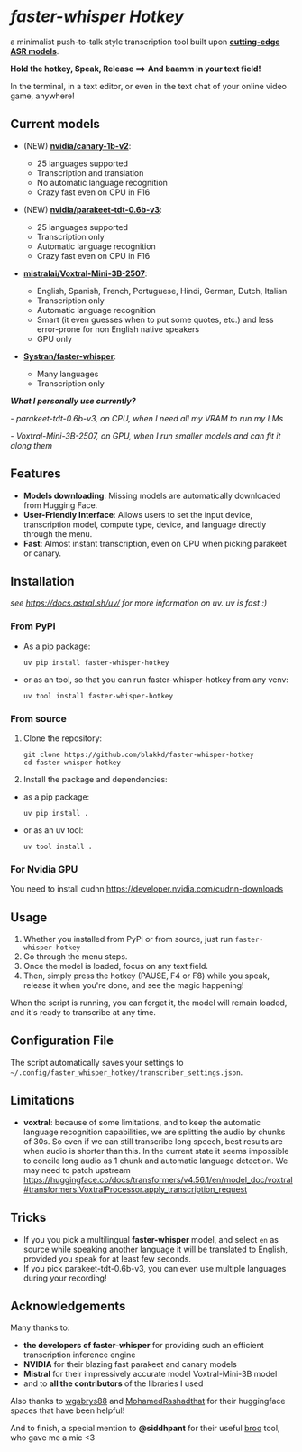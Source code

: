# _faster-whisper Hotkey_

a minimalist push-to-talk style transcription tool built upon **[cutting-edge ASR models](https://huggingface.co/spaces/hf-audio/open_asr_leaderboard)**.

**Hold the hotkey, Speak, Release ==> And baamm in your text field!**

In the terminal, in a text editor, or even in the text chat of your online video game, anywhere!

## Current models

- (NEW) **[nvidia/canary-1b-v2](https://huggingface.co/nvidia/canary-1b-v2)**:

  - 25 languages supported
  - Transcription and translation
  - No automatic language recognition
  - Crazy fast even on CPU in F16

- (NEW) **[nvidia/parakeet-tdt-0.6b-v3](https://huggingface.co/nvidia/parakeet-tdt-0.6b-v3)**:

  - 25 languages supported
  - Transcription only
  - Automatic language recognition
  - Crazy fast even on CPU in F16

- **[mistralai/Voxtral-Mini-3B-2507](https://huggingface.co/mistralai/Voxtral-Mini-3B-2507)**:

  - English, Spanish, French, Portuguese, Hindi, German, Dutch, Italian
  - Transcription only
  - Automatic language recognition
  - Smart (it even guesses when to put some quotes, etc.) and less error-prone for non English native speakers
  - GPU only

- **[Systran/faster-whisper](https://github.com/SYSTRAN/faster-whisper)**:

  - Many languages
  - Transcription only

***What I personally use currently?***

*- parakeet-tdt-0.6b-v3, on CPU, when I need all my VRAM to run my LMs*

*- Voxtral-Mini-3B-2507, on GPU, when I run smaller models and can fit it along them*

## Features

- **Models downloading**: Missing models are automatically downloaded from Hugging Face.
- **User-Friendly Interface**: Allows users to set the input device, transcription model, compute type, device, and language directly through the menu.
- **Fast**: Almost instant transcription, even on CPU when picking parakeet or canary.

## Installation

_see https://docs.astral.sh/uv/ for more information on uv. uv is fast :\)_

### From PyPi

- As a pip package:

  ```
  uv pip install faster-whisper-hotkey
  ```

- or as an tool, so that you can run faster-whisper-hotkey from any venv:

  ```
  uv tool install faster-whisper-hotkey
  ```

### From source

1. Clone the repository:

   ```
   git clone https://github.com/blakkd/faster-whisper-hotkey
   cd faster-whisper-hotkey
   ```

2. Install the package and dependencies:

- as a pip package:

  ```
  uv pip install .
  ```

- or as an uv tool:

  ```
  uv tool install .
  ```

### For Nvidia GPU

You need to install cudnn https://developer.nvidia.com/cudnn-downloads

## Usage

1. Whether you installed from PyPi or from source, just run `faster-whisper-hotkey`
2. Go through the menu steps.
3. Once the model is loaded, focus on any text field.
4. Then, simply press the hotkey (PAUSE, F4 or F8) while you speak, release it when you're done, and see the magic happening!

When the script is running, you can forget it, the model will remain loaded, and it's ready to transcribe at any time.

## Configuration File

The script automatically saves your settings to `~/.config/faster_whisper_hotkey/transcriber_settings.json`.

## Limitations

- **voxtral**: because of some limitations, and to keep the automatic language recognition capabilities, we are splitting the audio by chunks of 30s. So even if we can still transcribe long speech, best results are when audio is shorter than this.
In the current state it seems impossible to concile long audio as 1 chunk and automatic language detection. We may need to patch upstream https://huggingface.co/docs/transformers/v4.56.1/en/model_doc/voxtral#transformers.VoxtralProcessor.apply_transcription_request

## Tricks

- If you you pick a multilingual **faster-whisper** model, and select `en` as source while speaking another language it will be translated to English, provided you speak for at least few seconds.
- If you pick parakeet-tdt-0.6b-v3, you can even use multiple languages during your recording!

## Acknowledgements

Many thanks to:

- **the developers of faster-whisper** for providing such an efficient transcription inference engine
- **NVIDIA** for their blazing fast parakeet and canary models
- **Mistral** for their impressively accurate model Voxtral-Mini-3B model
- and to **all the contributors** of the libraries I used


Also thanks to [wgabrys88](https://huggingface.co/spaces/WJ88/NVIDIA-Parakeet-TDT-0.6B-v2-INT8-Real-Time-Mic-Transcription) and [MohamedRashadthat](https://huggingface.co/spaces/MohamedRashad/Voxtral) for their huggingface spaces that have been helpful!

And to finish, a special mention to **@siddhpant** for their useful [broo](https://github.com/siddhpant/broo) tool, who gave me a mic <3
